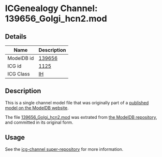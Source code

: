 # ICGenealogy Channel: 139656\_Golgi\_hcn2.mod

## Details

Name | Description
---- | -----------
ModelDB id | [139656](http://senselab.med.yale.edu/ModelDB/ShowModel.cshtml?model=139656)
ICG id | [1125](http://icg.neurotheory.ox.ac.uk/channels/4/1125)
ICG Class | [IH](http://icg.neurotheory.ox.ac.uk/channels/4)

## Description

This is a single channel model file that was originally part of a [published model on the ModelDB website](http://senselab.med.yale.edu/mModelDB/ShowModel.cshtml?model=139656).

The file [139656\_Golgi\_hcn2.mod](139656_Golgi_hcn2.mod) was extrated from [the ModelDB repository](http://senselab.med.yale.edu/ModelDB/ShowModel.cshtml?model=139656), and committed in its original form.

## Usage

See the [icg-channel super-repository](https://github.com/icgenealogy/icg-channels) for more information.